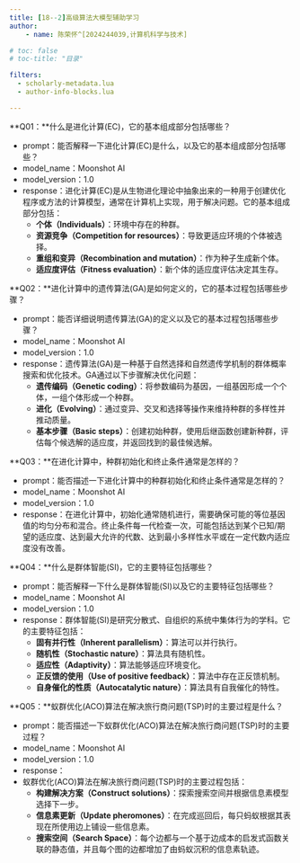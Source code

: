 ```yaml
---
title: [18--2]高级算法大模型辅助学习
author:
    - name: 陈荣怀^[2024244039,计算机科学与技术]

# toc: false
# toc-title: "目录"

filters:
  - scholarly-metadata.lua
  - author-info-blocks.lua

---
```


**Q01：**什么是进化计算(EC)，它的基本组成部分包括哪些？

- prompt：能否解释一下进化计算(EC)是什么，以及它的基本组成部分包括哪些？
- model_name：Moonshot AI
- model_version：1.0
- response：进化计算(EC)是从生物进化理论中抽象出来的一种用于创建优化程序或方法的计算模型，通常在计算机上实现，用于解决问题。它的基本组成部分包括：
  - **个体（Individuals）**：环境中存在的种群。
  - **资源竞争（Competition for resources）**：导致更适应环境的个体被选择。
  - **重组和变异（Recombination and mutation）**：作为种子生成新个体。
  - **适应度评估（Fitness evaluation）**：新个体的适应度评估决定其生存。

**Q02：**进化计算中的遗传算法(GA)是如何定义的，它的基本过程包括哪些步骤？

- prompt：能否详细说明遗传算法(GA)的定义以及它的基本过程包括哪些步骤？
- model_name：Moonshot AI
- model_version：1.0
- response：遗传算法(GA)是一种基于自然选择和自然遗传学机制的群体概率搜索和优化技术。GA通过以下步骤解决优化问题：
  - **遗传编码（Genetic coding）**：将参数编码为基因，一组基因形成一个个体，一组个体形成一个种群。
  - **进化（Evolving）**：通过变异、交叉和选择等操作来维持种群的多样性并推动质量。
  - **基本步骤（Basic steps）**：创建初始种群，使用后继函数创建新种群，评估每个候选解的适应度，并返回找到的最佳候选解。

**Q03：**在进化计算中，种群初始化和终止条件通常是怎样的？

- prompt：能否描述一下进化计算中的种群初始化和终止条件通常是怎样的？
- model_name：Moonshot AI
- model_version：1.0
- response：在进化计算中，初始化通常随机进行，需要确保可能的等位基因值的均匀分布和混合。终止条件每一代检查一次，可能包括达到某个已知/期望的适应度、达到最大允许的代数、达到最小多样性水平或在一定代数内适应度没有改善。

**Q04：**什么是群体智能(SI)，它的主要特征包括哪些？

- prompt：能否解释一下什么是群体智能(SI)以及它的主要特征包括哪些？
- model_name：Moonshot AI
- model_version：1.0
- response：群体智能(SI)是研究分散式、自组织的系统中集体行为的学科。它的主要特征包括：
  - **固有并行性（Inherent parallelism）**：算法可以并行执行。
  - **随机性（Stochastic nature）**：算法具有随机性。
  - **适应性（Adaptivity）**：算法能够适应环境变化。
  - **正反馈的使用（Use of positive feedback）**：算法中存在正反馈机制。
  - **自身催化的性质（Autocatalytic nature）**：算法具有自我催化的特性。

**Q05：**蚁群优化(ACO)算法在解决旅行商问题(TSP)时的主要过程是什么？

- prompt：能否描述一下蚁群优化(ACO)算法在解决旅行商问题(TSP)时的主要过程？
- model_name：Moonshot AI
- model_version：1.0
- response：
- 蚁群优化(ACO)算法在解决旅行商问题(TSP)时的主要过程包括：
  - **构建解决方案（Construct solutions）**：探索搜索空间并根据信息素模型选择下一步。
  - **信息素更新（Update pheromones）**：在完成巡回后，每只蚂蚁根据其表现在所使用边上铺设一些信息素。
  - **搜索空间（Search Space）**：每个边都与一个基于边成本的启发式函数关联的静态值，并且每个图的边都增加了由蚂蚁沉积的信息素轨迹。
